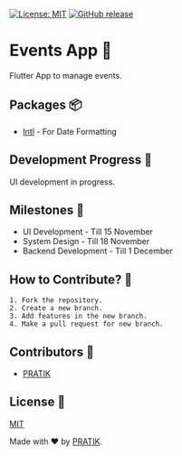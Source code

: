 [![License: MIT](https://img.shields.io/badge/License-MIT-yellow.svg)](https://opensource.org/licenses/MIT)  [![GitHub release](https://img.shields.io/badge/release-v0.0.1-green)](https://GitHub.com/pratikstemkar/events_app/releases/)  

# Events App :iphone:
Flutter App to manage events.

## Packages :package:
* [Intl](https://pub.dev/packages/intl) - For Date Formatting

## Development Progress :construction_worker:
UI development in progress.

## Milestones :wrench:
* UI Development - Till 15 November
* System Design - Till 18 November
* Backend Development - Till 1 December

## How to Contribute? :seedling:
```
1. Fork the repository.
2. Create a new branch.
3. Add features in the new branch.
4. Make a pull request for new branch.
```

## Contributors :busts_in_silhouette:
* [PRATIK](https://github.com/pratikstemkar)

## License :page_facing_up:
[MIT](https://github.com/pratikstemkar/Events_App/blob/master/LICENSE)

Made with ❤ by [PRATIK](https://github.com/pratikstemkar).
